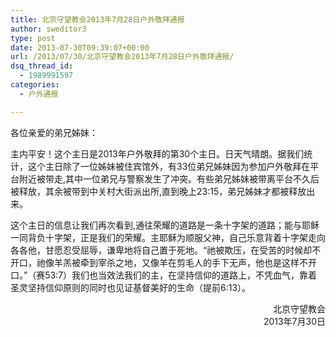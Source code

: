 ```yaml
---
title: 北京守望教会2013年7月28日户外敬拜通报
author: sweditor3
type: post
date: 2013-07-30T09:39:07+00:00
url: /2013/07/30/北京守望教会2013年7月28日户外敬拜通报/
dsq_thread_id:
  - 1989991597
categories:
  - 户外通报

---
```

各位亲爱的弟兄姊妹：

主内平安！这个主日是2013年户外敬拜的第30个主日。日天气晴朗。据我们统计，这个主日除了一位姊妹被住宾馆外，有33位弟兄姊妹因为参加户外敬拜在平台附近被带走,其中一位弟兄与警察发生了冲突。有些弟兄姊妹被带离平台不久后被释放，其余被带到中关村大街派出所,直到晚上23:15，弟兄姊妹才都被释放出来。

这个主日的信息让我们再次看到,通往荣耀的道路是一条十字架的道路；能与耶稣一同背负十字架，正是我们的荣耀。主耶稣为顺服父神，自己乐意背着十字架走向各各他，甘愿忍受屈辱，谦卑地将自己置于死地。“祂被欺压，在受苦的时候却不开口，祂像羊羔被牵到宰杀之地，又像羊在剪毛人的手下无声，他也是这样不开口。”（赛53:7）我们也当效法我们的主，在坚持信仰的道路上，不凭血气，靠着圣灵坚持信仰原则的同时也见证基督美好的生命（提前6:13）。

<p style="text-align: right;">
  北京守望教会<br /> 2013年7月30日
</p>
